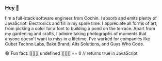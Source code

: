 ### Hey 👋
I'm a full-stack software engineer from Cochin.
I absorb and emits plenty of JavaScript. 
Electronics and fill in my spare time. I appreciate all forms of art, from picking a color for a  font to building a pond on the terrace. 
Apart from my gardening and crafts, I admire taking photographs of moments that anyone doesn't want to miss in a lifetime. 
I've worked for companies like Cubet Techno Labs, Bake Brand, Alts Solutions, and Guys Who Code.

😄 Fun fact: [[[[[[ undefined ]]]]]] == 0  // returns true in JavaScript
